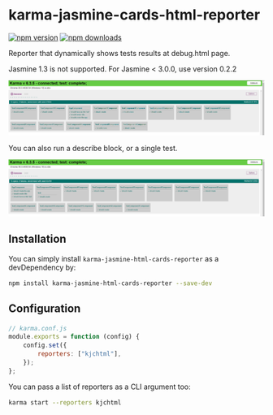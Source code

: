 # karma-jasmine-cards-html-reporter

[![npm version](https://img.shields.io/npm/v/karma-jasmine-html-reporter.svg)](https://www.npmjs.com/package/karma-jasmine-html-reporter) [![npm downloads](https://img.shields.io/npm/dm/karma-jasmine-html-reporter.svg)](https://www.npmjs.com/package/karma-jasmine-html-reporter)

Reporter that dynamically shows tests results at debug.html page.

Jasmine 1.3 is not supported. For Jasmine < 3.0.0, use version 0.2.2

![alt tag](/screenshots/reporter_3.png)

You can also run a describe block, or a single test.

![alt tag](/screenshots/reporter_4.png)

## Installation

You can simply install `karma-jasmine-html-cards-reporter` as a devDependency by:

```bash
npm install karma-jasmine-html-cards-reporter --save-dev
```

## Configuration

```js
// karma.conf.js
module.exports = function (config) {
	config.set({
		reporters: ["kjchtml"],
	});
};
```

You can pass a list of reporters as a CLI argument too:

```bash
karma start --reporters kjchtml
```
